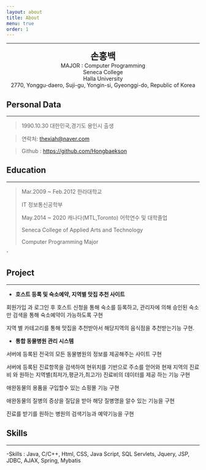 ```yaml
---
layout: about
title: About
menu: true
order: 1
---
```


* * *
<center>
<span style=
"font-size:170%;
font-weight:bold">
손홍백
</span>
</center>

<center>MAJOR : Computer Programming</center>

<center>Seneca College</center>
<center>Halla University</center>

<center>2770, Yonggu-daero, Suji-gu, Yongin-si, Gyeonggi-do, Republic of Korea</center>

## Personal Data
---
> 1990.10.30 대한민국,경기도 용인시 출생

> 연락처: thexiah@naver.com 

> Github : <a href="https://github.com/Hongbaekson">https://github.com/Hongbaekson</a>


## Education
---
> Mar.2009 ~ Feb.2012 한라대학교
>
> IT 정보통신공학부
>
> May.2014 ~ 2020 캐나다(MTL,Toronto) 어학연수 및 대학졸업 
>
> Seneca College of Applied Arts and Technology
>
> Computer Programming Major 


`

## Project
---

* **호스트 등록 및 숙소예약, 지역별 맛집 추천 사이트**  

회원가입 과 로그인 후 호스트 신청을 통해 숙소를 등록하고, 관리자에 의해 승인된 숙소만 검색을 통해 숙소예약이 가능하도록 구현

지역 별 카테고리를 통해 맛집을 추천받아서 해당지역의 음식점을 추천받는기능 구현.  



  

* **통합 동물병원 관리 시스템**  

서버에 등록된 전국의 모든 동물병원의 정보를 제공해주는 사이트 구현

서버에 등록된 진료항목을 검색하여 현위치를 기반으로 주소를 얻어와 현재 지역의 진료비 와 원하는 지역별(최저가,평균가,최고가) 진료비의 데이터를 제공 하는 기능 구현 

애완동물의 용품을 구입할수 있는 쇼핑몰 기능 구현

애완동물의 질병의 증상을 질답을 받아 해당 질병명을 알수 있는 기능을 구현

진료를 받기를 원하는 병원의 검색기능과 예약기능을 구현




## Skills 
---
-Skills : Java, C/C++, Html, CSS, Java Script, SQL
Servlets, Jquery, JSP, JDBC, AJAX, Spring, Mybatis










